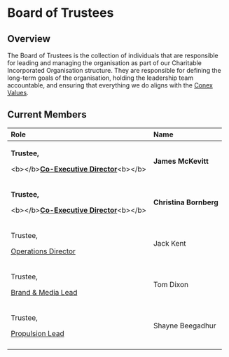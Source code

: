 # Board of Trustees

## Overview

The Board of Trustees is the collection of individuals that are responsible for leading and managing the organisation as part of our Charitable Incorporated Organisation structure. They are responsible for defining the long-term goals of the organisation, holding the leadership team accountable, and ensuring that everything we do aligns with the [Conex Values](../mission-and-values.md).

## Current Members

<table>
  <thead>
    <tr>
      <th style="text-align:left">Role</th>
      <th style="text-align:left">Name</th>
    </tr>
  </thead>
  <tbody>
    <tr>
      <td style="text-align:left">
        <p><b>Trustee,</b>
        </p>
        <p>&lt;b&gt;&lt;/b&gt;<a href="co-executive-director.md"><b>Co-Executive Director</b></a>&lt;b&gt;&lt;/b&gt;</p>
      </td>
      <td style="text-align:left"><b>James McKevitt</b>
      </td>
    </tr>
    <tr>
      <td style="text-align:left">
        <p><b>Trustee,</b>
        </p>
        <p>&lt;b&gt;&lt;/b&gt;<a href="co-executive-director.md"><b>Co-Executive Director</b></a>&lt;b&gt;&lt;/b&gt;</p>
      </td>
      <td style="text-align:left"><b>Christina Bornberg</b>
      </td>
    </tr>
    <tr>
      <td style="text-align:left">
        <p>Trustee,</p>
        <p><a href="../operations-team/operations-director.md">Operations Director</a>
        </p>
      </td>
      <td style="text-align:left">Jack Kent</td>
    </tr>
    <tr>
      <td style="text-align:left">
        <p>Trustee,</p>
        <p><a href="../business-and-marketing-team/brand-and-media-director.md">Brand &amp; Media Lead</a>
        </p>
      </td>
      <td style="text-align:left">Tom Dixon</td>
    </tr>
    <tr>
      <td style="text-align:left">
        <p>Trustee,</p>
        <p><a href="../research-teams/propulsion-team/propulsion-lead.md">Propulsion Lead</a>
        </p>
      </td>
      <td style="text-align:left">Shayne Beegadhur</td>
    </tr>
    <tr>
      <td style="text-align:left"></td>
      <td style="text-align:left"></td>
    </tr>
  </tbody>
</table>



